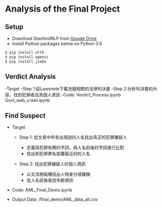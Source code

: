 # Analysis of the Final Project

## Setup
- Download StanfordNLP from [Google Drive](https://drive.google.com/file/d/1z-YgKRQMXh7pwIGyYGnSvddzhdFk46eT/view?usp=sharing)
- Install Python packages below on Python 3.6

```bash
$ pip install nltk
$ pip install opencc
$ pip install jieba
```
##  Verdict Analysis
-Target
    -Step 1:從Lawsnote下載洗錢相關的法律判決書
    -Step 2:分析判決書的內容，找到犯罪者及其個人資訊 
-Code:  Verdict_Process.ipynb
        Govt_web_crawl.ipynb

## Find Suspect
- Target
    - Step 1: 從文章中所有出現過的人名找出真正的犯罪嫌疑人
         - 定義與犯罪有關的字詞，與人名前後的字詞進行比對
         - 找出和犯罪罪名距離最近的的人名

    - Step 2: 找出犯罪嫌疑人的個人資訊
         - 以文法樹結構找出人物身分或職稱
         - 從人名前後查找年齡資訊

- Code: AML_Final_Demo.ipynb
- Output Data: /final_demo/AML_data_all.csv
